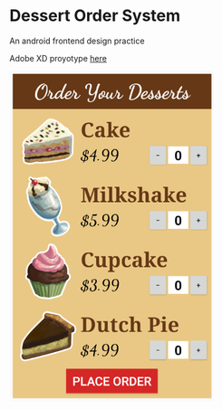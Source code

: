 # Dessert Order System

An android frontend design practice

Adobe XD proyotype [here](https://xd.adobe.com/view/ba26b2a4-d025-48da-6d4f-df522c26cfb5-cc17/)

<p align="left">
  <img src="https://github.com/tix123/Dessert-Order-System/blob/master/screenshots/Screenshot_01.jpg">
</p>
<br>
